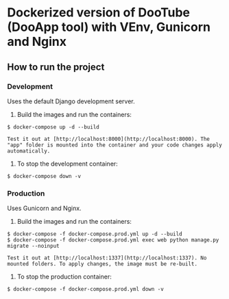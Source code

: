 # Dockerized version of DooTube (DooApp tool) with VEnv, Gunicorn and Nginx

## How to run the project

### Development

Uses the default Django development server.

1. Build the images and run the containers:

```shell
$ docker-compose up -d --build
```

    Test it out at [http://localhost:8000](http://localhost:8000). The "app" folder is mounted into the container and your code changes apply automatically.

1. To stop the development container:
```shell
$ docker-compose down -v
```


### Production

Uses Gunicorn and Nginx.

1. Build the images and run the containers:

```shell
$ docker-compose -f docker-compose.prod.yml up -d --build
$ docker-compose -f docker-compose.prod.yml exec web python manage.py migrate --noinput
```
    

    Test it out at [http://localhost:1337](http://localhost:1337). No mounted folders. To apply changes, the image must be re-built.

1. To stop the production container:
```shell
$ docker-compose -f docker-compose.prod.yml down -v
```